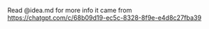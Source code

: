 


Read @idea.md for more info it came from https://chatgpt.com/c/68b09d19-ec5c-8328-8f9e-e4d8c27fba39
